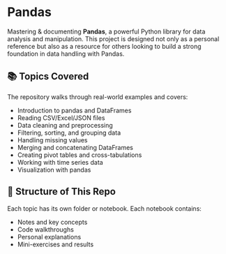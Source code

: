 # Pandas

Mastering & documenting **Pandas**, a powerful Python library for data analysis and manipulation. 
This project is designed not only as a personal reference but also as a resource for others looking to build a strong foundation in data handling with Pandas.

## 📚 Topics Covered

The repository walks through real-world examples and covers:

- Introduction to pandas and DataFrames
- Reading CSV/Excel/JSON files
- Data cleaning and preprocessing
- Filtering, sorting, and grouping data
- Handling missing values
- Merging and concatenating DataFrames
- Creating pivot tables and cross-tabulations
- Working with time series data
- Visualization with pandas

## 📝 Structure of This Repo

Each topic has its own folder or notebook.
Each notebook contains:

- Notes and key concepts
- Code walkthroughs
- Personal explanations
- Mini-exercises and results
